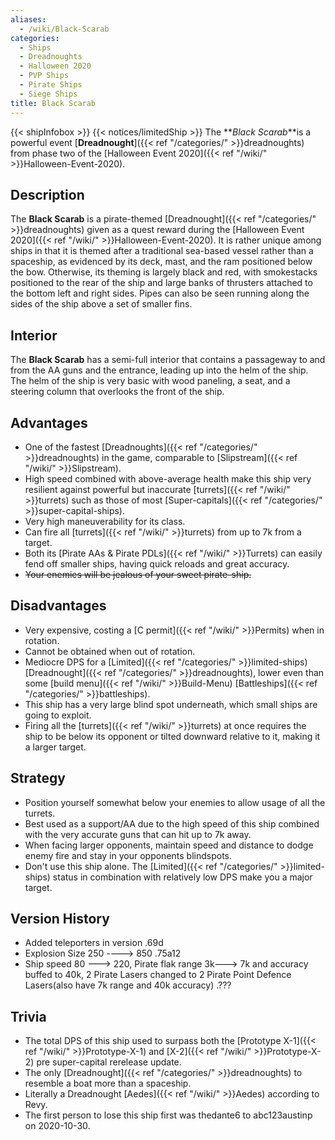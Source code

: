 ```yaml
---
aliases:
  - /wiki/Black-Scarab
categories:
  - Ships
  - Dreadnoughts
  - Halloween 2020
  - PVP Ships
  - Pirate Ships
  - Siege Ships
title: Black Scarab
---
```


{{< shipInfobox >}} {{< notices/limitedShip >}} The **_Black Scarab_**is a powerful event [**Dreadnought**]({{< ref "/categories/" >}}dreadnoughts) from phase two of the [Halloween Event 2020]({{< ref "/wiki/" >}}Halloween-Event-2020).

## Description

The **Black Scarab** is a pirate-themed [Dreadnought]({{< ref "/categories/" >}}dreadnoughts) given as a quest reward during the [Halloween Event 2020]({{< ref "/wiki/" >}}Halloween-Event-2020). It is rather unique among ships in that it is themed after a traditional sea-based vessel rather than a spaceship, as evidenced by its deck, mast, and the ram positioned below the bow. Otherwise, its theming is largely black and red, with smokestacks positioned to the rear of the ship and large banks of thrusters attached to the bottom left and right sides. Pipes can also be seen running along the sides of the ship above a set of smaller fins.

## Interior

The **Black Scarab** has a semi-full interior that contains a passageway to and from the AA guns and the entrance, leading up into the helm of the ship. The helm of the ship is very basic with wood paneling, a seat, and a steering column that overlooks the front of the ship.

## Advantages

- One of the fastest [Dreadnoughts]({{< ref "/categories/" >}}dreadnoughts) in the game, comparable to [Slipstream]({{< ref "/wiki/" >}}Slipstream).
- High speed combined with above-average health make this ship very resilient against powerful but inaccurate [turrets]({{< ref "/wiki/" >}}turrets) such as those of most [Super-capitals]({{< ref "/categories/" >}}super-capital-ships).
- Very high maneuverability for its class.
- Can fire all [turrets]({{< ref "/wiki/" >}}turrets) from up to 7k from a target.
- Both its [Pirate AAs & Pirate PDLs]({{< ref "/wiki/" >}}Turrets) can easily fend off smaller ships, having quick reloads and great accuracy.
- <s>Your enemies will be jealous of your sweet pirate-ship.</s>

## Disadvantages

- Very expensive, costing a [C permit]({{< ref "/wiki/" >}}Permits) when in rotation.
- Cannot be obtained when out of rotation.
- Mediocre DPS for a [Limited]({{< ref "/categories/" >}}limited-ships) [Dreadnought]({{< ref "/categories/" >}}dreadnoughts), lower even than some [build menu]({{< ref "/wiki/" >}}Build-Menu) [Battleships]({{< ref "/categories/" >}}battleships).
- This ship has a very large blind spot underneath, which small ships are going to exploit.
- Firing all the [turrets]({{< ref "/wiki/" >}}turrets) at once requires the ship to be below its opponent or tilted downward relative to it, making it a larger target.

## Strategy

- Position yourself somewhat below your enemies to allow usage of all the turrets.
- Best used as a support/AA due to the high speed of this ship combined with the very accurate guns that can hit up to 7k away.
- When facing larger opponents, maintain speed and distance to dodge enemy fire and stay in your opponents blindspots.
- Don't use this ship alone. The [Limited]({{< ref "/categories/" >}}limited-ships) status in combination with relatively low DPS make you a major target.

## Version History

- Added teleporters in version .69d
- Explosion Size 250 ----> 850 .75a12
- Ship speed 80 ---> 220, Pirate flak range 3k---> 7k and accuracy buffed to 40k, 2 Pirate Lasers changed to 2 Pirate Point Defence Lasers(also have 7k range and 40k accuracy) .???

## Trivia

- The total DPS of this ship used to surpass both the [Prototype X-1]({{< ref "/wiki/" >}}Prototype-X-1) and [X-2]({{< ref "/wiki/" >}}Prototype-X-2) pre super-capital rerelease update.
- The only [Dreadnought]({{< ref "/categories/" >}}dreadnoughts) to resemble a boat more than a spaceship.
- Literally a Dreadnought [Aedes]({{< ref "/wiki/" >}}Aedes) according to Revy.
- The first person to lose this ship first was thedante6 to abc123austinp on 2020-10-30.
